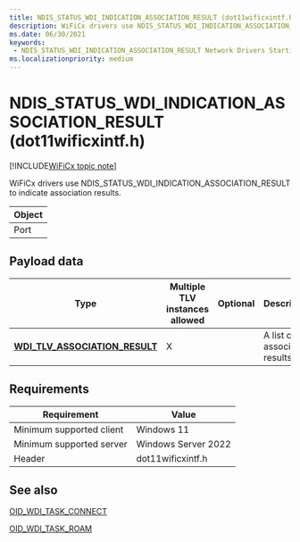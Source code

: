 ```yaml
---
title: NDIS_STATUS_WDI_INDICATION_ASSOCIATION_RESULT (dot11wificxintf.h)
description: WiFiCx drivers use NDIS_STATUS_WDI_INDICATION_ASSOCIATION_RESULT to indicate association results.
ms.date: 06/30/2021
keywords:
 - NDIS_STATUS_WDI_INDICATION_ASSOCIATION_RESULT Network Drivers Starting with Windows Vista
ms.localizationpriority: medium
---
```


# NDIS\_STATUS\_WDI\_INDICATION\_ASSOCIATION\_RESULT (dot11wificxintf.h)

[!INCLUDE[WiFiCx topic note](../includes/wificx-version-warning.md)]


WiFiCx drivers use NDIS\_STATUS\_WDI\_INDICATION\_ASSOCIATION\_RESULT to indicate association results.

| Object |
|--------|
| Port   |

 

## Payload data


| Type                                                                     | Multiple TLV instances allowed | Optional | Description                    |
|--------------------------------------------------------------------------|--------------------------------|----------|--------------------------------|
| [**WDI\_TLV\_ASSOCIATION\_RESULT**](./wdi-tlv-association-result.md) | X                              |          | A list of association results. |

 

## Requirements

|Requirement|Value|
|--- |--- |
|Minimum supported client|Windows 11|
|Minimum supported server|Windows Server 2022|
|Header|dot11wificxintf.h|

## See also


[OID\_WDI\_TASK\_CONNECT](oid-wdi-task-connect.md)

[OID\_WDI\_TASK\_ROAM](oid-wdi-task-roam.md)

 

